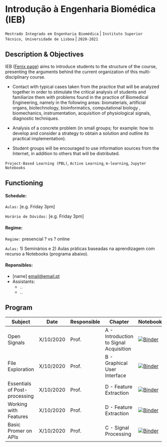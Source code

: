 
# Introdução à Engenharia Biomédica (IEB)
```Mestrado Integrado em Engenharia Biomédica``` | ```Instituto Superior Técnico, Universidade de Lisboa``` | ```2020-2021```

## Description & Objectives

IEB ([Fenix page](https://fenix.tecnico.ulisboa.pt/disciplinas/IEB/2009-2010/1-semestre/pagina-inicial)) aims to introduce students to the structure of the course, presenting the arguments behind the current organization of this multi-disciplinary course.

- Contact with typical cases taken from the practice that will be analyzed together in order to stimulate the critical analysis of students and familiarize them with problems found in the practice of Biomedical Engineering, namely in the following areas: biomaterials, artificial organs, biotechnology, bioinformatics, computational biology , biomechanics, instrumentation, acquisition of physiological signals, diagnostic techniques.
  
- Analysis of a concrete problem (in small groups; for example: how to develop and consider a strategy to obtain a solution and outline its practical implementation).
  
- Student groups will be encouraged to use information sources from the Internet, in addition to others that will be distributed.

```Project-Based Learning (PBL)```, ```Active Learning```, ```m-learning```, ```Jupyter Notebooks```

## Functioning

#### Schedule:

`Aulas:` [e.g. Friday 3pm]

`Horário de Dúvidas:` [e.g. Friday 3pm]

#### Regime:

`Regime:` presencial ? vs ? online

`Aulas:` 1) Seminários e 2) Aulas práticas baseadas na aprendizagem com recurso a Notebooks (programa abaixo).
 

#### Reponsibles:
 - [name] [email@email.pt](mailto:email@email.pt)
 - Assistants:
   - ..
   - ..


## Program
Subject | Date | Responsible | Chapter | Notebook 
--- | ---| --- | --- | ---
Open Signals | X/10/2020 | Prof. | A - Introduction to Signal Acquisition |   [![Binder](http://mybinder.org/badge_logo.svg)](http://mybinder.org/v2/gh/PIA-Group/ScientIST-notebooks/master?urlpath=lab/tree/A.Signal_Acquisition/A001%20Open%20Signals.ipynb) 
File Exploration | X/10/2020 | Prof. | B - Graphical User Interface |  [![Binder](http://mybinder.org/badge_logo.svg)](http://mybinder.org/v2/gh/PIA-Group/ScientIST-notebooks/master?urlpath=lab/tree/B.Graphical_User_Interface/B001%20File%20Exploration.ipynb)
Essentials of Post-processing | X/10/2020 | Prof. | D - Feature Extraction |  [![Binder](http://mybinder.org/badge_logo.svg)](http://mybinder.org/v2/gh/PIA-Group/ScientIST-notebooks/master?urlpath=lab/tree/D.Feature_Extraction/D001%20Essentials%20of%20Post-processing.ipynb)
Working with Features | X/10/2020 | Prof. | D - Feature Extraction |  [![Binder](http://mybinder.org/badge_logo.svg)](http://mybinder.org/v2/gh/PIA-Group/ScientIST-notebooks/master?urlpath=lab/tree/D.Feature_Extraction/D002%20Working%20with%20Features.ipynb)
Basic Promer on APIs | X/10/2020 | Prof. | C - Signal Processing |  [![Binder](http://mybinder.org/badge_logo.svg)](http://mybinder.org/v2/gh/PIA-Group/ScientIST-notebooks/master?urlpath=lab/tree/C.Signal_Processing/C005%20Basic%20Primer%20on%20APIs.ipynb) 
